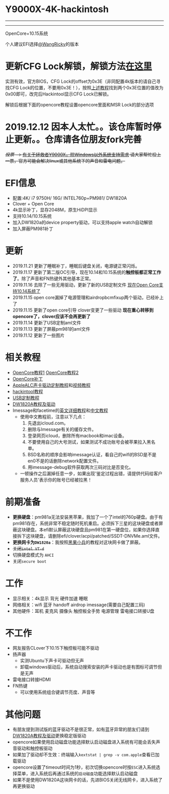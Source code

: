 # Y9000X-4K-hackintosh
---
---
OpenCore+10.15系统

个人建议EFI选择[@WangRicky](https://github.com/WangRicky/Y9000X-HACKINTOSH)的版本

# 更新CFG Lock解锁，解锁方法[在这里](http://bbs.pcbeta.com/forum.php?mod=viewthread&tid=1845189)

实测有效，官方BIOS，CFG Lock的offset为0x3E（非同配置4k版本的请自己寻找CFG Lock的位置，不要用0x3E！），按照[上述教程](http://bbs.pcbeta.com/forum.php?mod=viewthread&tid=1845189)找到两个0x3E位置的值改为0x00即可，改完后Hackintool显示CFG Lock已解锁。

解锁后根据下面的opencore教程设置opencore里面和MSR Lock的部分选项

# 2019.12.12 因本人太忙。。该仓库暂时停止更新。。仓库请各位朋友fork完善

~~*投票* --> [有关于拯救者Y9000X，除Windows以外系统支持需求](https://club.lenovo.com.cn/thread-5672284-1-1.html) 请大家帮忙投上一票，官方可能会解决linux或其他系统下的声音和雷电问题。~~

# EFI信息
* 配置:4K/ i7 9750H/ 16G/ INTEL760p+PM981/ DW1820A
* Clover + Open Core
* 4k显示补丁，显存2048M，原生HiDPI显示
* 支持10.14/10.15系统
* 加入DW1820a的device property驱动，可以支持apple watch自动解锁 
* 加入屏蔽PM981补丁
# 更新
* 2019.11.21 更新了睡眠补丁，睡眠后键盘关闭，电源键正常闪烁。
* 2019.11.17 更新了第二版OC引导，现在10.14和10.15系统的**触控板都正常工作了**。除了声音和FN热键外其他基本正常。
* 2019.11.16 去除了一些无用驱动，更新了新的USB定制文件 [现在Open Core支持10.14系统了](https://github.com/hsd815/Y9000X-4K-hackintosh/)
* 2019.11.15 open core漏掉了电源管理和airdropbcmfixup两个驱动，已经补上了
* 2019.11.15 更新了open core引导 clover变更了一些驱动 **现在重心转移到opencore了，clover应该不会再更新了**
* 2019.11.14 更新了USB定制aml文件
* 2019.11.13 更新了屏蔽pm981的aml文件
* 2019.11.12 更新了一些图片
# 相关教程
* [OpenCore教程1](https://blog.xjn819.com/?p=543) [OpenCore教程2](https://blog.daliansky.net/OpenCore-BootLoader.html)
* [OpenCore补丁](https://github.com/daliansky/OC-little)
* [AppleALC声卡驱动定制教程](https://blog.daliansky.net/Use-AppleALC-sound-card-to-drive-the-correct-posture-of-AppleHDA.html)和[视频教程](https://www.bilibili.com/video/av49595490?from=search&seid=14028812718245345296)
* [hackintool教程](https://blog.daliansky.net/Intel-FB-Patcher-tutorial-and-insertion-pose.html)
* [USB定制教程](https://blog.daliansky.net/Intel-FB-Patcher-USB-Custom-Video.html)
* [DW1820A教程及驱动](https://blog.daliansky.net/DW1820A_BCM94350ZAE-driver-inserts-the-correct-posture.html)
* Imessage和facetime的[英文详细教程](https://www.tonymacx86.com/threads/an-idiots-guide-to-imessage.196827/)和[中文教程](https://blog.csdn.net/weixin_40684028/article/details/85270633)
   * 使用中文教程前，注意以下几点：
      1. 先退出icloud.com。
      2. 删除与Imessage有关的缓存文件。
      3. 登录网页icloud，删除所有macbook和imac设备。
      4. 不要使用自己的大号测试，如果测试不成功账号会被苹果拉入黑名单。
      5. BSD名称的顺序会影响imessage认证，看自己的wifi的BSD是不是en0不是的话删除network配置文件。
      6. 用imessage-debug软件获取两次三码对比是否变化。
   * 一顿操作之后漏掉任意一步，如果出现'鉴定过程出错，请提供代码给客户服务人员'表示你的账号已经被拉黑！
# 前期准备
* **更换硬盘**：pm981a无法安装黑苹果，我加了一个了intel的760p硬盘。由于有pm981存在，系统非常不稳定随时死机重启。必须拆下三星的这块硬盘或者屏蔽这块硬盘。本efi默认屏蔽这块硬盘且pm981在第一硬盘位，如果你选择直接拆下这块硬盘，请删除efi/clover/acpi/patched/SSDT-DNVMe.aml文件。
* **更换网卡为`DW1820a`**：我按照[黑果小兵](https://blog.daliansky.net/DW1820A_BCM94350ZAE-driver-inserts-the-correct-posture.html)的教程对这块网卡做了屏蔽。
* ~~关闭`intel VT-d`~~
* 切换硬盘模式为 `AHCI`
* 关闭`secure boot`
# 工作
* 显示相关：4k显示 背光 硬件加速 睡眠
* 网络相关：wifi 蓝牙 handoff airdrop imessage(需要自己配置三码)
* 其他硬件：耳机 麦克风 摄像头 触控板全手势 电源管理 雷电接口转接U盘
# 不工作
* 网友报告CLover下10.15下触控板可能不驱动
* 扬声器
  * 实测Ubuntu下声卡可驱动但无声
  * 卸载windows驱动后，系统自动搜索安装的声卡驱动也是有图标可调节但是无声
* 雷电接口转接HDMI
* FN热键
   * 可以使用系统组合键调节亮度、声音等
# 其他问题
* 有朋友提到测试版的蓝牙驱动不是很正常，如有蓝牙异常的朋友们请到[DW1820A教程及驱动](https://blog.daliansky.net/DW1820A_BCM94350ZAE-driver-inserts-the-correct-posture.html)更换稳定版驱动
* opencore如果使用启动磁盘功能选择默认启动磁盘进入系统有可能会丢失声音驱动和触控板驱动
* 如果加了驱动却不生效：终端输入`kextstat | grep -v com.apple`查看已加载驱动
* opencore设置了timeout时间为1秒，初次切换opencore时按`ESC`进入系统选择菜单，进入系统后再通过系统的`启动磁盘`功能选择默认启动磁盘
* 如果不是使用DW1820A这块网卡的话，先进BIOS关闭无线网卡，进入系统了再更换驱动


